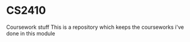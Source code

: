 # CS2410
Coursework stuff
This is a repository which keeps the courseworks i've done in this module
